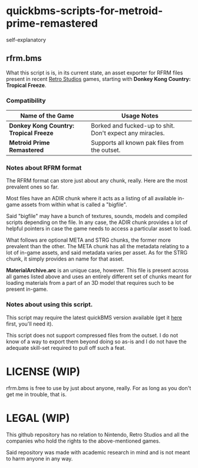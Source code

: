 # quickbms-scripts-for-metroid-prime-remastered
self-explanatory

## rfrm.bms
What this script is is, in its current state, an asset exporter for RFRM files present in recent [Retro Studios](https://en.wikipedia.org/wiki/Retro_Studios) games, starting with **Donkey Kong Country: Tropical Freeze**.

### Compatibility
| Name of the Game | Usage Notes |
| --- | --- |
| **Donkey Kong Country: Tropical Freeze** | Borked and fucked-up to shit. Don't expect any miracles. |
| **Metroid Prime Remastered** | Supports all known pak files from the outset. |

### Notes about RFRM format
The RFRM format can store just about any chunk, really. Here are the most prevalent ones so far.

Most files have an ADIR chunk where it acts as a listing of all available in-game assets from within what is called a "bigfile".

Said "bigfile" may have a bunch of textures, sounds, models and compiled scripts depending on the file. In any case, the ADIR chunk provides a lot of helpful pointers in case the game needs to access a particular asset to load.

What follows are optional META and STRG chunks, the former more prevalent than the other. The META chunk has all the metadata relating to a lot of in-game assets, and said metadata varies per asset. As for the STRG chunk, it simply provides an name for that asset.

**MaterialArchive.arc** is an unique case, however. This file is present across all games listed above and uses an entirely different set of chunks meant for loading materials from a part of an 3D model that requires such to be present in-game.

### Notes about using this script.
This script may require the latest quickBMS version available (get it [here](https://aluigi.altervista.org/quickbms.htm) first, you'll need it).

This script does not support compressed files from the outset. I do not know of a way to export them beyond doing so as-is and I do not have the adequate skill-set required to pull off such a feat.

# LICENSE (WIP)
rfrm.bms is free to use by just about anyone, really. For as long as you don't get me in trouble, that is.

# LEGAL (WIP)
This github repository has no relation to Nintendo, Retro Studios and all the companies who hold the rights to the above-mentioned games.

Said repository was made with academic research in mind and is not meant to harm anyone in any way.
